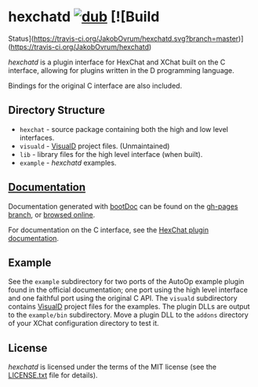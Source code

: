 # hexchatd [![dub](https://img.shields.io/dub/v/hexchatd.svg)](http://code.dlang.org/packages/hexchatd) [![Build 
Status](https://travis-ci.org/JakobOvrum/hexchatd.svg?branch=master)](https://travis-ci.org/JakobOvrum/hexchatd)

*hexchatd* is a plugin interface for HexChat and XChat built on the C interface,
allowing for plugins written in the D programming language.

Bindings for the original C interface are also included.

## Directory Structure

 * `hexchat` - source package containing both the high and low level interfaces.
 * `visuald` - [VisualD](http://www.dsource.org/projects/visuald) project files. (Unmaintained)
 * `lib` - library files for the high level interface (when built).
 * `example` - *hexchatd* examples.

## [Documentation](https://jakobovrum.github.io/hexchatd/hexchat.plugin.html)
Documentation generated with [bootDoc](https://github.com/JakobOvrum/bootDoc) can be found
on the [gh-pages branch](https://github.com/JakobOvrum/hexchatd/tree/gh-pages), or [browsed 
online](https://jakobovrum.github.io/hexchatd/hexchat.plugin.html).

For documentation on the C interface, see the
[HexChat plugin documentation](https://github.com/hexchat/hexchat/wiki/Plugins).

## Example
See the `example` subdirectory for two ports of the AutoOp example plugin found
in the official documentation; one port using the high level interface and one faithful port using the original C API.
The `visuald` subdirectory contains [VisualD](http://www.dsource.org/projects/visuald)
project files for the examples. The plugin DLLs are output to the `example/bin` subdirectory.
Move a plugin DLL to the `addons` directory of your XChat configuration directory to test it.

## License
*hexchatd* is licensed under the terms of the MIT license (see the [LICENSE.txt](https://github.com/JakobOvrum/xchatd/blob/master/LICENSE.txt) file for details).
